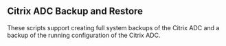 ## Citrix ADC Backup and Restore

These scripts support creating full system backups of the Citrix ADC and a backup of the running configuration of the Citrix ADC.
